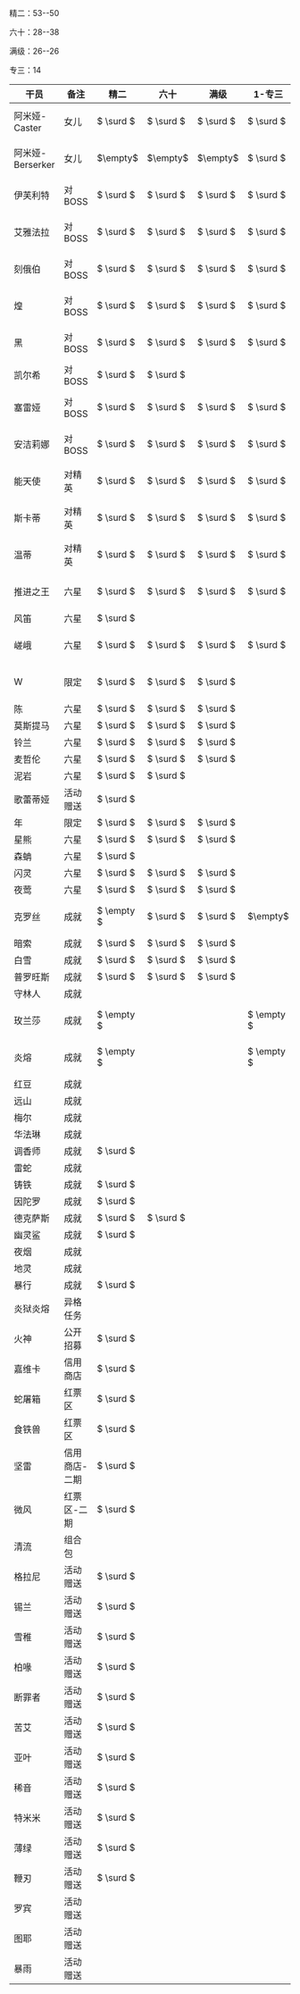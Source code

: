 精二：53--50

六十：28--38

满级：26--26

专三：14

| 干员 | 备注 | 精二 | 六十 | 满级 | 1-专三 | 2-专三 | 3-专三 |
| ---- | ---- | ------ | ------ | ------ | ---- | ---- | ---- |
| 阿米娅-Caster | 女儿 | $ \surd $ | $ \surd $ | $ \surd $ | $ \surd $ | $ \surd $ | $ \surd $ |
| 阿米娅-Berserker | 女儿 | $\empty$ | $\empty$ | $\empty$ | $ \surd $ | $ \surd $ | $\empty$ |
| 伊芙利特 | 对BOSS | $ \surd $ | $ \surd $ | $ \surd $ | $ \surd $ | $ \surd $ | $ \surd $ |
| 艾雅法拉 | 对BOSS | $ \surd $ | $ \surd $ | $ \surd $ | $ \surd $ | $ \surd $ | $ \surd $ |
| 刻俄伯 | 对BOSS | $ \surd $ | $ \surd $ | $ \surd $ | $ \surd $ | $ \surd $ | $ \surd $ |
| 煌 | 对BOSS | $ \surd $ | $ \surd $ | $ \surd $ | $ \surd $ | $ \surd $ | $ \surd $ |
| 黑 | 对BOSS | $ \surd $ | $ \surd $ | $ \surd $ | $ \surd $ | $ \surd $ | $ \surd $ |
| 凯尔希 |对BOSS | $ \surd $ | $ \surd $ |  |  |  |  |
| 塞雷娅 | 对BOSS | $ \surd $ | $ \surd $ | $ \surd $ | $ \surd $ | $ \surd $ | $ \surd $ |
| 安洁莉娜 | 对BOSS | $ \surd $ | $ \surd $ | $ \surd $ | $ \surd $ | $ \surd $ | $ \surd $ |
| 能天使 | 对精英 | $ \surd $ | $ \surd $ | $ \surd $ | $ \surd $ | $ \surd $ | $ \surd $ |
| 斯卡蒂 | 对精英 | $ \surd $ | $ \surd $ | $ \surd $ | $ \surd $ | $ \surd $ | $ \surd $ |
| 温蒂 | 对精英 | $ \surd $ | $ \surd $ | $ \surd $ | $ \surd $ | $ \surd $ | $ \surd $ |
| 推进之王 | 六星 | $ \surd $ | $ \surd $ | $ \surd $ | $ \surd $ | $ \surd $ | $ \surd $ |
| 风笛 | 六星 | $ \surd $ |  |  |  |  |  |
| 嵯峨 | 六星 | $ \surd $ | $ \surd $ | $ \surd $ | $ \surd $ | $ \surd $ | $ \surd $ |
| W | 限定 | $ \surd $ | $ \surd $ | $ \surd $ |  | $ \surd $ | $ \surd $ |
| 陈 | 六星 | $ \surd $ | $ \surd $ | $ \surd $ |  |  |  |
| 莫斯提马 | 六星 | $ \surd $ | $ \surd $ | $ \surd $ |  |  |  |
| 铃兰 | 六星 | $ \surd $ | $ \surd $ | $ \surd $ |  |  |  |
| 麦哲伦 | 六星 | $ \surd $ | $ \surd $ | $ \surd $ |  |  |  |
| 泥岩 | 六星 | $ \surd $ | $ \surd $ |  |  |  |  |
| 歌蕾蒂娅 | 活动赠送 | $ \surd $ | | | | | |
| 年 | 限定 | $ \surd $ | $ \surd $ | $ \surd $ |  |  |  |
| 星熊 | 六星 | $ \surd $ | $ \surd $ | $ \surd $ |  |  |  |
| 森蚺 | 六星 | $ \surd $ |  |  |  |  |  |
| 闪灵 | 六星 | $ \surd $ | $ \surd $ | $ \surd $ |  |  |  |
| 夜莺 | 六星 | $ \surd $ | $ \surd $ | $ \surd $ |  |  |  |
| 克罗丝 | 成就 | $ \empty $ | $ \surd $ | $ \surd $ | $\empty$ | $ \empty $ | $\empty$ |
| 暗索 | 成就 | $ \surd $ | $ \surd $ | $ \surd $ |  |  | $\empty$ |
| 白雪 | 成就 | $ \surd $  | $ \surd $ | $ \surd $ |  |  | $\empty$ |
| 普罗旺斯 | 成就 | $ \surd $ | $ \surd $ | $ \surd $ |  |  | $\empty$ |
| 守林人 | 成就 |            |            |           |  |  | $\empty$ |
| 玫兰莎 | 成就 | $ \empty $ |  | | $ \empty $ | $ \empty $ | $ \empty $ |
| 炎熔 | 成就 | $ \empty $ |  | | $ \empty $ | $ \empty $ | $ \empty $ |
| 红豆 | 成就 | | | | | | $\empty$ |
| 远山 | 成就 | | | | | | $\empty$ |
| 梅尔 | 成就 | | | | | | $\empty$ |
| 华法琳 | 成就 | | | | | | $\empty$ |
| 调香师 | 成就 | $ \surd $ |  | | | | $\empty$ |
| 雷蛇 | 成就 |  |  | | | | $\empty$ |
| 铸铁 | 成就 | $ \surd $ |  |  |  |  | $\empty$ |
| 因陀罗 | 成就 | $ \surd $ |  |  |  |  | $\empty$ |
| 德克萨斯 | 成就 | $ \surd $ | $ \surd $ |      |        |        | $\empty$ |
| 幽灵鲨 | 成就 | $ \surd $ |  |      |        |        | $\empty$ |
| 夜烟 | 成就 |  |  | | | | $\empty$ |
| 地灵 | 成就 | | | | | | $\empty$ |
| 暴行 | 成就 | $ \surd $ |  |  |  |  | $\empty$ |
| 炎狱炎熔 | 异格任务 | | | | | | $\empty$ |
| 火神 | 公开招募 | $ \surd $ |  |  |  |  | $\empty$ |
| 嘉维卡 | 信用商店 | $ \surd $ |  |  |  |  | $\empty$ |
| 蛇屠箱 | 红票区 | $ \surd $ |  |  |  |  | $\empty$ |
| 食铁兽 | 红票区 | $ \surd $ |  |  |  |  | $\empty$ |
| 坚雷 | 信用商店-二期 | $ \surd $ |  |  |  |  | $\empty$ |
| 微风 | 红票区-二期 | $ \surd $ |  |  |  |  | $\empty$ |
| 清流 | 组合包 | | | | | | $\empty$ |
| 格拉尼 | 活动赠送 | $ \surd $ |  |  |  |  | $\empty$ |
| 锡兰 | 活动赠送 | $ \surd $ |  |  |  |  | $\empty$ |
| 雪稚 | 活动赠送 | $ \surd $ |  |  |  |  | $\empty$ |
| 柏喙 | 活动赠送 | $ \surd $ |  |  |  |  | $\empty$ |
| 断罪者 | 活动赠送 | $ \surd $ |  |  |  |  | $\empty$ |
| 苦艾 | 活动赠送 | $ \surd $ |  |  |  |  | $\empty$ |
| 亚叶 | 活动赠送 | $ \surd $ |  |  |  |  | $\empty$ |
| 稀音 | 活动赠送 | $ \surd $ |  |  |  |  | $\empty$ |
| 特米米 | 活动赠送 | $ \surd $ |  |  |  |  | $\empty$ |
| 薄绿 | 活动赠送 | $ \surd $ |  |  |  |  | $\empty$ |
| 鞭刃 | 活动赠送 | $ \surd $ |  |  |  |  | $\empty$ |
| 罗宾 | 活动赠送 |  |  | | | | $\empty$ |
| 图耶 | 活动赠送 |  |  | | | | $\empty$ |
| 暴雨 | 活动赠送 | | | | | | $\empty$ |
